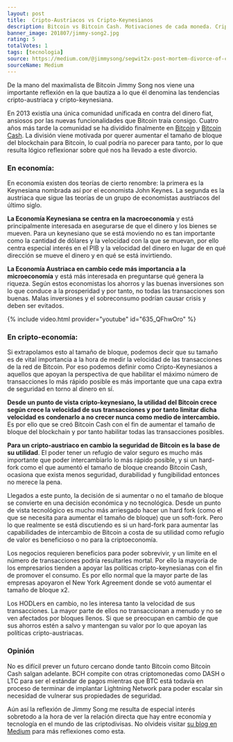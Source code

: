 ```yaml
---
layout: post
title:  Cripto-Austriacos vs Cripto-Keynesianos
description: Bitcoin vs Bitcoin Cash. Motivaciones de cada moneda. Criptoeconomía.
banner_image: 201807/jimmy-song2.jpg
rating: 5
totalVotes: 1
tags: [tecnologia]
source: https://medium.com/@jimmysong/segwit2x-post-mortem-divorce-of-crypto-austrians-and-crypto-keynesians-87960b11ce4c
sourceName: Medium
---
```


De la mano del maximalista de Bitcoin Jimmy Song nos viene una importante reflexión en la que bautiza a lo que él denomina las tendencias cripto-austriaca y cripto-keynesiana.

<!--more-->

En 2013 existía una única comunidad unificada en contra del dinero fiat, ansiosos por las nuevas funcionalidades que Bitcoin traía consigo. Cuatro años más tarde la comunidad se ha dividido finalmente en [Bitcoin](/que-es-bitcoin/) y [Bitcoin Cash](/que-es-bitcoin-cash/). La división viene motivada por querer aumentar el tamaño de bloque del blockchain para Bitcoin, lo cual podría no parecer para tanto, por lo que resulta lógico reflexionar sobre qué nos ha llevado a este divorcio.

### En economía:

En economía existen dos teorías de cierto renombre: la primera es la Keynesiana nombrada así por el economista John Keynes. La segunda es la austriaca que sigue las teorías de un grupo de economistas austriacos del último siglo.

**La Economía Keynesiana se centra en la macroeconomía** y está principalmente interesada en asegurarse de que el dinero y los bienes se mueven. Para un keynesiano que se está moviendo no es tan importante como la cantidad de dólares y la velocidad con la que se muevan, por ello centra especial interés en el PIB y la velocidad del dinero en lugar de en qué dirección se mueve el dinero y en qué se está invirtiendo.

**La Economía Austriaca en cambio cede más importancia a la microeconomía** y está más interesada en preguntarse qué genera la riqueza. Según estos economistas los ahorros y las buenas inversiones son lo que conduce a la prosperidad y por tanto, no todas las transacciones son buenas. Malas inversiones y el sobreconsumo podrían causar crisis y deben ser evitados.

{% include video.html provider="youtube" id="635_QFhwOro" %}

### En cripto-economía:

Si extrapolamos esto al tamaño de bloque, podemos decir que su tamaño es de vital importancia a la hora de medir la velocidad de las transacciones de la red de Bitcoin. Por eso podemos definir como Cripto-Keynesianos a aquellos que apoyan la perspectiva de que habilitar el máximo número de transacciones lo más rápido posible es más importante que una capa extra de seguridad en torno al dinero en sí.

**Desde un punto de vista cripto-keynesiano, la utilidad del Bitcoin crece según crece la velocidad de sus transacciones y por tanto limitar dicha velocidad es condenarlo a no crecer nunca como medio de intercambio.** Es por ello que se creó Bitcoin Cash con el fin de aumentar el tamaño de bloque del blockchain y por tanto habilitar todas las transacciones posibles.

**Para un cripto-austriaco en cambio la seguridad de Bitcoin es la base de su utilidad**. El poder tener un refugio de valor seguro es mucho más importante que poder intercambiarlo lo más rápido posible, y si un hard-fork como el que aumentó el tamaño de bloque creando Bitcoin Cash, ocasiona que exista menos seguridad, durabilidad y fungibilidad entonces no merece la pena.

Llegados a este punto, la decisión de si aumentar o no el tamaño de bloque se convierte en una decisión económica y no tecnológica. Desde un punto de vista tecnológico es mucho más arriesgado hacer un hard fork (como el que se necesita para aumentar el tamaño de bloque) que un soft-fork. Pero lo que realmente se está discutiendo es si un hard-fork para aumentar las capabilidades de intercambio de Bitcoin a costa de su utilidad como refugio de valor es beneficioso o no para la criptoeconomía.

Los negocios requieren beneficios para poder sobrevivir, y un límite en el número de transacciones podría resultarles mortal. Por ello la mayoría de los empresarios tienden a apoyar las políticas cripto-keynesianas con el fin de promover el consumo. Es por ello normal que la mayor parte de las empresas apoyaron el New York Agreement donde se votó aumentar el tamaño de bloque x2.

Los HODLers en cambio, no les interesa tanto la velocidad de sus transacciones. La mayor parte de ellos no transaccionan a menudo y no se ven afectados por bloques llenos. Si que se preocupan en cambio de que sus ahorros estén a salvo y mantengan su valor por lo que apoyan las políticas cripto-austriacas.

### Opinión

No es difícil prever un futuro cercano donde tanto Bitcoin como Bitcoin Cash salgan adelante. BCH compite con otras criptomonedas como DASH o LTC para ser el estándar de pagos mientras que BTC está todavía en proceso de terminar de implantar Lightning Network para poder escalar sin necesidad de vulnerar sus propiedades de seguridad.

Aún así la reflexión de Jimmy Song me resulta de especial interés sobretodo a la hora de ver la relación directa que hay entre economía y tecnología en el mundo de las criptodivisas. No olvideis visitar <a rel="nofollow" href="https://medium.com/@jimmysong">su blog en Medium</a> para más reflexiones como esta.


